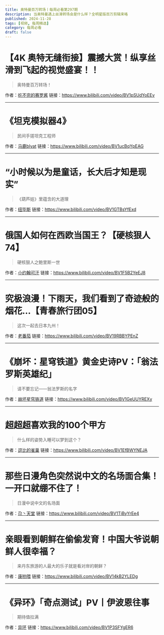 ```yaml
---
title: 奥特曼百万转场丨每周必看第297期
description: 当奥特曼遇上丝滑转场会是什么样？全明星版百万剪辑来咯
published: 2024-11-28
tags: [视频, 每周精选]
category: 每周必看
draft: false
---
```


# 【4K 奥特无缝衔接】震撼大赏！纵享丝滑到飞起的视觉盛宴！！
> 奥特曼百万转场！

作者：[吃不完的赛罗酱](https://space.bilibili.com/414468914)
链接：https://www.bilibili.com/video/BV1pSUdYoEEv

---

# 《坦克模拟器4》
> 民间手搓坦克工程师

作者：[马鹿blyat](https://space.bilibili.com/6989655)
链接：https://www.bilibili.com/video/BV1ucBqYpEAG

---

# “小时候以为是童话，长大后才知是现实”
> 《葫芦娃》里蕴含的大道理

作者：[纽毕斯](https://space.bilibili.com/89338806)
链接：https://www.bilibili.com/video/BV1GTBsYfExd

---

# 俄国人如何在西欧当国王？【硬核狠人74】
> 硬核狠人之鲍里斯一世

作者：[小约翰可汗](https://space.bilibili.com/23947287)
链接：https://www.bilibili.com/video/BV1F5B2YeEJ8

---

# 究极浪漫！下雨天，我们看到了奇迹般的烟花…【青春旅行团05】
> 这次一起去日本九州！

作者：[老番茄](https://space.bilibili.com/546195)
链接：https://www.bilibili.com/video/BV19RBBYPEnZ

---

# 《崩坏：星穹铁道》黄金史诗PV：「翁法罗斯英雄纪」
> 请不要忘记——翁法罗斯的名字

作者：[崩坏星穹铁道](https://space.bilibili.com/1340190821)
链接：https://www.bilibili.com/video/BV1GeUUYREXy

---

# 超超超喜欢我的100个甲方
> 什么样的姿势入睡可以梦到这个？

作者：[逗比的雀巢](https://space.bilibili.com/5294454)
链接：https://www.bilibili.com/video/BV1EfBWYNEJA

---

# 那些日漫角色突然说中文的名场面合集！一开口就绷不住了！
> 日漫中说中文的名场面

作者：[尕丶天堂](https://space.bilibili.com/216025)
链接：https://www.bilibili.com/video/BV1TiByYrEe4

---

# 亲眼看到朝鲜在偷偷发育！中国大爷说朝鲜人很幸福？
> 来丹东旅游的人最大的乐子就是看对岸的朝鲜？

作者：[康哟喂](https://space.bilibili.com/11097284)
链接：https://www.bilibili.com/video/BV14kB2YLEDg

---

# 《异环》「奇点测试」PV丨伊波恩往事
> 期待值拉满

作者：[异环](https://space.bilibili.com/3546636978489848)
链接：https://www.bilibili.com/video/BV1P3SFYgER6

